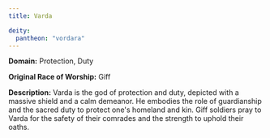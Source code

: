 ```yaml
---
title: Varda

deity: 
  pantheon: "vordara"
---
```


**Domain:** Protection, Duty

**Original Race of Worship:** Giff

**Description:** Varda is the god of protection and duty, depicted with a massive shield and a calm demeanor. He embodies the role of guardianship and the sacred duty to protect one's homeland and kin. Giff soldiers pray to Varda for the safety of their comrades and the strength to uphold their oaths.

<!--more-->

